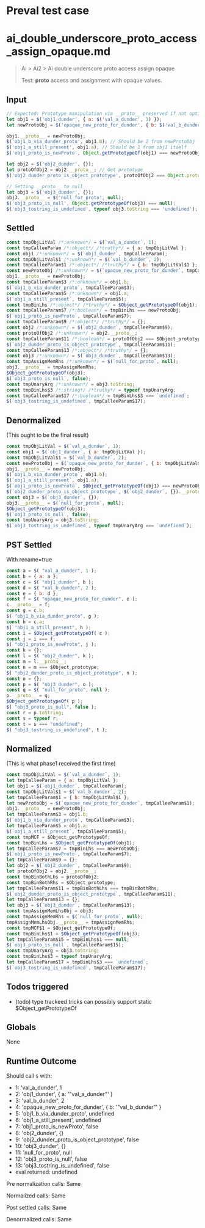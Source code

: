 # Preval test case

# ai_double_underscore_proto_access_assign_opaque.md

> Ai > Ai2 > Ai double underscore proto access assign opaque
>
> Test: __proto__ access and assignment with opaque values.

## Input

`````js filename=intro
// Expected: Prototype manipulation via __proto__ preserved if not optimized away.
let obj1 = $('obj1_dunder', { a: $('val_a_dunder', 1) });
let newProtoObj = $('opaque_new_proto_for_dunder', { b: $('val_b_dunder', 2) });

obj1.__proto__ = newProtoObj;
$('obj1_b_via_dunder_proto', obj1.b); // Should be 2 from newProtoObj
$('obj1_a_still_present', obj1.a); // Should be 1 from obj1 itself
$('obj1_proto_is_newProto', Object.getPrototypeOf(obj1) === newProtoObj);

let obj2 = $('obj2_dunder', {});
let protoOfObj2 = obj2.__proto__; // Get prototype
$('obj2_dunder_proto_is_object_prototype', protoOfObj2 === Object.prototype);

// Setting __proto__ to null
let obj3 = $('obj3_dunder', {});
obj3.__proto__ = $('null_for_proto', null);
$('obj3_proto_is_null', Object.getPrototypeOf(obj3) === null);
$('obj3_tostring_is_undefined', typeof obj3.toString === 'undefined');
`````


## Settled


`````js filename=intro
const tmpObjLitVal /*:unknown*/ = $(`val_a_dunder`, 1);
const tmpCalleeParam /*:object*/ /*truthy*/ = { a: tmpObjLitVal };
const obj1 /*:unknown*/ = $(`obj1_dunder`, tmpCalleeParam);
const tmpObjLitVal$1 /*:unknown*/ = $(`val_b_dunder`, 2);
const tmpCalleeParam$1 /*:object*/ /*truthy*/ = { b: tmpObjLitVal$1 };
const newProtoObj /*:unknown*/ = $(`opaque_new_proto_for_dunder`, tmpCalleeParam$1);
obj1.__proto__ = newProtoObj;
const tmpCalleeParam$3 /*:unknown*/ = obj1.b;
$(`obj1_b_via_dunder_proto`, tmpCalleeParam$3);
const tmpCalleeParam$5 /*:unknown*/ = obj1.a;
$(`obj1_a_still_present`, tmpCalleeParam$5);
const tmpBinLhs /*:object*/ /*truthy*/ = $Object_getPrototypeOf(obj1);
const tmpCalleeParam$7 /*:boolean*/ = tmpBinLhs === newProtoObj;
$(`obj1_proto_is_newProto`, tmpCalleeParam$7);
const tmpCalleeParam$9 /*:object*/ /*truthy*/ = {};
const obj2 /*:unknown*/ = $(`obj2_dunder`, tmpCalleeParam$9);
const protoOfObj2 /*:unknown*/ = obj2.__proto__;
const tmpCalleeParam$11 /*:boolean*/ = protoOfObj2 === $Object_prototype;
$(`obj2_dunder_proto_is_object_prototype`, tmpCalleeParam$11);
const tmpCalleeParam$13 /*:object*/ /*truthy*/ = {};
const obj3 /*:unknown*/ = $(`obj3_dunder`, tmpCalleeParam$13);
const tmpAssignMemRhs /*:unknown*/ = $(`null_for_proto`, null);
obj3.__proto__ = tmpAssignMemRhs;
$Object_getPrototypeOf(obj3);
$(`obj3_proto_is_null`, false);
const tmpUnaryArg /*:unknown*/ = obj3.toString;
const tmpBinLhs$3 /*:string*/ /*truthy*/ = typeof tmpUnaryArg;
const tmpCalleeParam$17 /*:boolean*/ = tmpBinLhs$3 === `undefined`;
$(`obj3_tostring_is_undefined`, tmpCalleeParam$17);
`````


## Denormalized
(This ought to be the final result)

`````js filename=intro
const tmpObjLitVal = $(`val_a_dunder`, 1);
const obj1 = $(`obj1_dunder`, { a: tmpObjLitVal });
const tmpObjLitVal$1 = $(`val_b_dunder`, 2);
const newProtoObj = $(`opaque_new_proto_for_dunder`, { b: tmpObjLitVal$1 });
obj1.__proto__ = newProtoObj;
$(`obj1_b_via_dunder_proto`, obj1.b);
$(`obj1_a_still_present`, obj1.a);
$(`obj1_proto_is_newProto`, $Object_getPrototypeOf(obj1) === newProtoObj);
$(`obj2_dunder_proto_is_object_prototype`, $(`obj2_dunder`, {}).__proto__ === $Object_prototype);
const obj3 = $(`obj3_dunder`, {});
obj3.__proto__ = $(`null_for_proto`, null);
$Object_getPrototypeOf(obj3);
$(`obj3_proto_is_null`, false);
const tmpUnaryArg = obj3.toString;
$(`obj3_tostring_is_undefined`, typeof tmpUnaryArg === `undefined`);
`````


## PST Settled
With rename=true

`````js filename=intro
const a = $( "val_a_dunder", 1 );
const b = { a: a };
const c = $( "obj1_dunder", b );
const d = $( "val_b_dunder", 2 );
const e = { b: d };
const f = $( "opaque_new_proto_for_dunder", e );
c.__proto__ = f;
const g = c.b;
$( "obj1_b_via_dunder_proto", g );
const h = c.a;
$( "obj1_a_still_present", h );
const i = $Object_getPrototypeOf( c );
const j = i === f;
$( "obj1_proto_is_newProto", j );
const k = {};
const l = $( "obj2_dunder", k );
const m = l.__proto__;
const n = m === $Object_prototype;
$( "obj2_dunder_proto_is_object_prototype", n );
const o = {};
const p = $( "obj3_dunder", o );
const q = $( "null_for_proto", null );
p.__proto__ = q;
$Object_getPrototypeOf( p );
$( "obj3_proto_is_null", false );
const r = p.toString;
const s = typeof r;
const t = s === "undefined";
$( "obj3_tostring_is_undefined", t );
`````


## Normalized
(This is what phase1 received the first time)

`````js filename=intro
const tmpObjLitVal = $(`val_a_dunder`, 1);
let tmpCalleeParam = { a: tmpObjLitVal };
let obj1 = $(`obj1_dunder`, tmpCalleeParam);
const tmpObjLitVal$1 = $(`val_b_dunder`, 2);
let tmpCalleeParam$1 = { b: tmpObjLitVal$1 };
let newProtoObj = $(`opaque_new_proto_for_dunder`, tmpCalleeParam$1);
obj1.__proto__ = newProtoObj;
let tmpCalleeParam$3 = obj1.b;
$(`obj1_b_via_dunder_proto`, tmpCalleeParam$3);
let tmpCalleeParam$5 = obj1.a;
$(`obj1_a_still_present`, tmpCalleeParam$5);
const tmpMCF = $Object_getPrototypeOf;
const tmpBinLhs = $Object_getPrototypeOf(obj1);
let tmpCalleeParam$7 = tmpBinLhs === newProtoObj;
$(`obj1_proto_is_newProto`, tmpCalleeParam$7);
let tmpCalleeParam$9 = {};
let obj2 = $(`obj2_dunder`, tmpCalleeParam$9);
let protoOfObj2 = obj2.__proto__;
const tmpBinBothLhs = protoOfObj2;
const tmpBinBothRhs = $Object_prototype;
let tmpCalleeParam$11 = tmpBinBothLhs === tmpBinBothRhs;
$(`obj2_dunder_proto_is_object_prototype`, tmpCalleeParam$11);
let tmpCalleeParam$13 = {};
let obj3 = $(`obj3_dunder`, tmpCalleeParam$13);
const tmpAssignMemLhsObj = obj3;
const tmpAssignMemRhs = $(`null_for_proto`, null);
tmpAssignMemLhsObj.__proto__ = tmpAssignMemRhs;
const tmpMCF$1 = $Object_getPrototypeOf;
const tmpBinLhs$1 = $Object_getPrototypeOf(obj3);
let tmpCalleeParam$15 = tmpBinLhs$1 === null;
$(`obj3_proto_is_null`, tmpCalleeParam$15);
const tmpUnaryArg = obj3.toString;
const tmpBinLhs$3 = typeof tmpUnaryArg;
let tmpCalleeParam$17 = tmpBinLhs$3 === `undefined`;
$(`obj3_tostring_is_undefined`, tmpCalleeParam$17);
`````


## Todos triggered


- (todo) type trackeed tricks can possibly support static $Object_getPrototypeOf


## Globals


None


## Runtime Outcome


Should call `$` with:
 - 1: 'val_a_dunder', 1
 - 2: 'obj1_dunder', { a: '"val_a_dunder"' }
 - 3: 'val_b_dunder', 2
 - 4: 'opaque_new_proto_for_dunder', { b: '"val_b_dunder"' }
 - 5: 'obj1_b_via_dunder_proto', undefined
 - 6: 'obj1_a_still_present', undefined
 - 7: 'obj1_proto_is_newProto', false
 - 8: 'obj2_dunder', {}
 - 9: 'obj2_dunder_proto_is_object_prototype', false
 - 10: 'obj3_dunder', {}
 - 11: 'null_for_proto', null
 - 12: 'obj3_proto_is_null', false
 - 13: 'obj3_tostring_is_undefined', false
 - eval returned: undefined

Pre normalization calls: Same

Normalized calls: Same

Post settled calls: Same

Denormalized calls: Same
